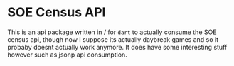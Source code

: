 # SOE Census API

This is an api package written in / for `dart` to actually consume the SOE census api, though now I suppose its actually daybreak games and so it probaby doesnt actually work anymore. It does have some interesting stuff however such as jsonp api consumption.
